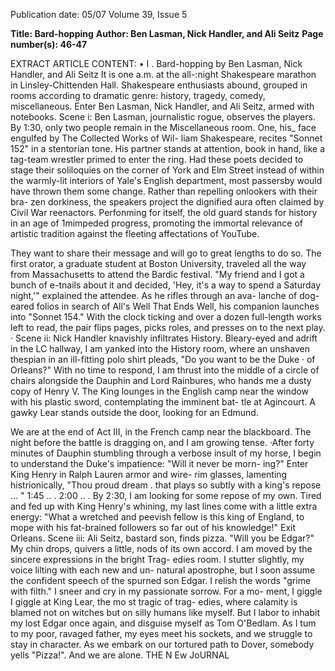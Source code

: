 Publication date: 05/07
Volume 39, Issue 5

**Title: Bard-hopping**
**Author: Ben Lasman, Nick Handler, and Ali Seitz**
**Page number(s): 46-47**

EXTRACT ARTICLE CONTENT:
• 
I 
. 
Bard-hopping 
by Ben Lasman, Nick Handler, 
and Ali Seitz 
It is one a.m. at the all-:night Shakespeare marathon in 
Linsley-Chittenden Hall. Shakespeare enthusiasts abound, 
grouped in rooms according to dramatic genre: history, 
tragedy, comedy, miscellaneous. Enter Ben Lasman, Nick 
Handler, and Ali Seitz, armed with notebooks. 
Scene i: Ben Lasman, journalistic rogue, observes the players. 
By 1:30, only two people remain in the Miscellaneous 
room. One, his_ face engulfed by The Collected Works of Wil-
liam Shakespeare, recites "Sonnet 152" in a stentorian tone. 
His partner stands at attention, book in hand, like a tag-team 
wrestler primed to enter the ring. Had these poets decided to 
stage their soliloquies on the corner of York and Elm Street 
instead of within the warmly-lit interiors of Yale's English 
department, most passersby would have thrown them some 
change. Rather than repelling onlookers with their bra-
zen dorkiness, the speakers project the dignified aura often 
claimed by Civil War reenactors. Perfonming for itself, the 
old guard stands for history in an age of 1mimpeded progress, 
promoting the immortal relevance of artistic tradition against 
the fleeting affectations of YouTube. 

They want to share their message and will go to great 
lengths to do so. The first orator, a graduate student at Boston 
University, traveled all the way from Massachusetts to attend 
the Bardic festival. "My friend and I got a bunch of e-tnails 
about it and decided, 'Hey, it's a way to spend a Saturday 
night,'" explained the attendee. As he rifles through an ava-
lanche of dog-eared folios in search of All's Well That Ends 
Well, his companion launches into "Sonnet 154." With 
the clock ticking and over a dozen full-length works left 
to read, the pair flips pages, picks roles, and presses on to 
the next play. 
· 
Scene ii: Nick Handler knavishly infiltrates History. 
Bleary-eyed and adrift in the LC hallway, I am yanked 
into the History room, where an unshaven thespian in an 
ill-fitting polo shirt pleads, "Do you want to be the Duke 
· of Orleans?" With no time to respond, I am thrust into 
the middle of a circle of chairs alongside the Dauphin and 
Lord Rainbures, who hands me a dusty copy of Henry V. 
The King lounges in the English camp near the window 
with his plastic sword, contemplating the imminent bat-
tle at Agincourt. A gawky Lear stands outside the door, 
looking for an Edmund. 

We are at the end of Act III, in the French camp near 
the blackboard. The night before the battle is dragging on, 
and I am growing tense. ·After forty minutes of Dauphin 
stumbling through a verbose insult of my horse, I begin to 
understand the Duke's impatience: "Will it never be morn-
ing?" Enter King Henry in Ralph Lauren armor and wire-
rim glasses, lamenting histrionically, "Thou proud dream 
. that plays so subtly with a king's repose ... " 
1:45 .. . 
2:00 .. . 
By 2:30, I am looking for some repose of my own. 
Tired and fed up with King Henry's whining, my last 
lines come with a little extra energy: 
"What a wretched and peevish fellow is this king of 
England, to mope with his fat-brained followers so far out 
of his knowledge!" 
Exit Orleans. 
Scene iii: Ali Seitz, bastard son, finds pizza. 
"Will you be Edgar?" 
My chin drops, quivers a little, nods of its own accord. 
I am moved by the sincere expressions in the bright Trag-
edies room. 
I stutter slightly, my voice lilting with each new and un-
natural apostrophe, but I soon assume the confident speech 
of the spurned son Edgar. I relish the words "grime with 
filth." I sneer and cry in my passionate sorrow. For a mo-
ment, I giggle 
I giggle at King Lear, the mo st tragic of trag-
edies, where calamity is blamed not on witches but on silly 
humans like myself. But I labor to inhabit my lost Edgar 
once again, and disguise myself as Tom O'Bedlam. As I tum 
to my poor, ravaged father, my eyes meet his sockets, and we 
struggle to stay in character. As we embark on our tortured 
path to Dover, somebody yells "Pizza!". 
And we are alone. 
THE N Ew JoURNAL